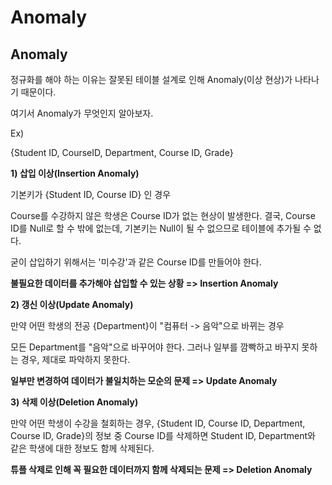 # Anomaly

## **Anomaly**

정규화를 해야 하는 이유는 잘못된 테이블 설계로 인해 Anomaly(이상 현상)가 나타나기 때문이다.

여기서 Anomaly가 무엇인지 알아보자.

Ex)

{Student ID, CourseID, Department, Course ID, Grade}

**1) 삽입 이상(Insertion Anomaly)**

기본키가 {Student ID, Course ID} 인 경우

Course를 수강하지 않은 학생은 Course ID가 없는 현상이 발생한다. 결국, Course ID를 Null로 할 수 밖에 없는데, 기본키는 Null이 될 수 없으므로 테이블에 추가될 수 없다.

굳이 삽입하기 위해서는 '미수강'과 같은 Course ID를 만들어야 한다.

**불필요한 데이터를 추가해야 삽입할 수 있는 상황 => Insertion Anomaly**

**2) 갱신 이상(Update Anomaly)**

만약 어떤 학생의 전공 {Department}이 "컴퓨터 -> 음악"으로 바뀌는 경우

모든 Department를 "음악"으로 바꾸어야 한다. 그러나 일부를 깜빡하고 바꾸지 못하는 경우, 제대로 파악하지 못한다.

**일부만 변경하여 데이터가 불일치하는 모순의 문제 => Update Anomaly**

**3) 삭제 이상(Deletion Anomaly)**

만약 어떤 학생이 수강을 철회하는 경우, {Student ID, Course ID, Department, Course ID, Grade}의 정보 중 Course ID를 삭제하면 Student ID, Department와 같은 학생에 대한 정보도 함께 삭제된다.

**튜플 삭제로 인해 꼭 필요한 데이터까지 함께 삭제되는 문제 => Deletion Anomaly**
